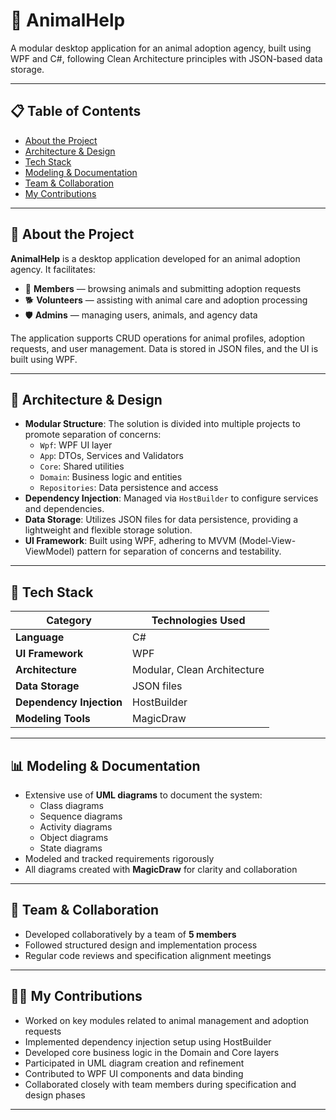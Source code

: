 # 🐾 AnimalHelp

A modular desktop application for an animal adoption agency, built using WPF and C#, following Clean Architecture principles with JSON-based data storage.

---

## 📋 Table of Contents
- [About the Project](#about-the-project)
- [Architecture & Design](#architecture--design)
- [Tech Stack](#tech-stack)
- [Modeling & Documentation](#modeling--documentation)
- [Team & Collaboration](#team--collaboration)
- [My Contributions](#my-contributions)

---

<a name="about-the-project"></a>
## 📖 About the Project

**AnimalHelp** is a desktop application developed for an animal adoption agency. It facilitates:

- 🐶 **Members** — browsing animals and submitting adoption requests  
- 🐕 **Volunteers** — assisting with animal care and adoption processing  
- 🛡️ **Admins** — managing users, animals, and agency data  

The application supports CRUD operations for animal profiles, adoption requests, and user management. Data is stored in JSON files, and the UI is built using WPF.

---

<a name="architecture--design"></a>
## 🧱 Architecture & Design

- **Modular Structure**: The solution is divided into multiple projects to promote separation of concerns:
  - `Wpf`: WPF UI layer
  - `App`: DTOs, Services and Validators
  - `Core`: Shared utilities
  - `Domain`: Business logic and entities
  - `Repositories`: Data persistence and access
- **Dependency Injection**: Managed via `HostBuilder` to configure services and dependencies.
- **Data Storage**: Utilizes JSON files for data persistence, providing a lightweight and flexible storage solution.
- **UI Framework**: Built using WPF, adhering to MVVM (Model-View-ViewModel) pattern for separation of concerns and testability.

---

<a name="tech-stack"></a>
## 🧰 Tech Stack

| Category             | Technologies Used             |
|----------------------|-------------------------------|
| **Language**         | C#                            |
| **UI Framework**     | WPF                           |
| **Architecture**     | Modular, Clean Architecture   |
| **Data Storage**     | JSON files                    |
| **Dependency Injection** | HostBuilder               |
| **Modeling Tools**   | MagicDraw                     |

---

<a name="modeling--documentation"></a>
## 📊 Modeling & Documentation

- Extensive use of **UML diagrams** to document the system:
  - Class diagrams
  - Sequence diagrams
  - Activity diagrams
  - Object diagrams
  - State diagrams
- Modeled and tracked requirements rigorously
- All diagrams created with **MagicDraw** for clarity and collaboration

---

<a name="team--collaboration"></a>
## 🤝 Team & Collaboration

- Developed collaboratively by a team of **5 members**
- Followed structured design and implementation process
- Regular code reviews and specification alignment meetings

---

<a name="my-contributions"></a>
## 👨‍💻 My Contributions

- Worked on key modules related to animal management and adoption requests
- Implemented dependency injection setup using HostBuilder
- Developed core business logic in the Domain and Core layers
- Participated in UML diagram creation and refinement
- Contributed to WPF UI components and data binding
- Collaborated closely with team members during specification and design phases

---

